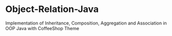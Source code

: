# Object-Relation-Java

Implementation of Inheritance, Composition, Aggregation and Association in OOP Java with CoffeeShop Theme
